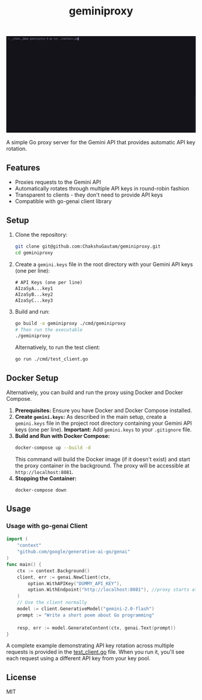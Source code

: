 <div align="center">
  <h1>geminiproxy</h1>
  <br/>
</div>

![Gemini API Proxy Demo](./geminiproxy.gif)

A simple Go proxy server for the Gemini API that provides automatic API key rotation.

## Features

- Proxies requests to the Gemini API
- Automatically rotates through multiple API keys in round-robin fashion
- Transparent to clients - they don't need to provide API keys
- Compatible with go-genai client library

## Setup

1. Clone the repository:

   ```bash
   git clone git@github.com:ChakshuGautam/geminiproxy.git
   cd geminiproxy
   ```

2. Create a `gemini.keys` file in the root directory with your Gemini API keys (one per line):

   ```
   # API Keys (one per line)
   AIzaSyA...key1
   AIzaSyB...key2
   AIzaSyC...key3
   ```

3. Build and run:
   ```bash
   go build -o geminiproxy ./cmd/geminiproxy
   # Then run the executable
   ./geminiproxy
   ```
   Alternatively, to run the test client:
   ```bash
   go run ./cmd/test_client.go
   ```

## Docker Setup

Alternatively, you can build and run the proxy using Docker and Docker Compose.

1.  **Prerequisites:** Ensure you have Docker and Docker Compose installed.
2.  **Create `gemini.keys`:** As described in the main setup, create a `gemini.keys` file in the project root directory containing your Gemini API keys (one per line). **Important:** Add `gemini.keys` to your `.gitignore` file.
3.  **Build and Run with Docker Compose:**
    ```bash
    docker-compose up --build -d
    ```
    This command will build the Docker image (if it doesn't exist) and start the proxy container in the background. The proxy will be accessible at `http://localhost:8081`.
4.  **Stopping the Container:**
    ```bash
    docker-compose down
    ```

## Usage

### Usage with go-genai Client

```go
import (
	"context"
	"github.com/google/generative-ai-go/genai"
)
func main() {
	ctx := context.Background()
	client, err := genai.NewClient(ctx,
		option.WithAPIKey("DUMMY_API_KEY"),
		option.WithEndpoint("http://localhost:8081"), //proxy starts at this port
	)
	// Use the client normally
	model := client.GenerativeModel("gemini-2.0-flash")
	prompt := "Write a short poem about Go programming"

	resp, err := model.GenerateContent(ctx, genai.Text(prompt))
}
```

A complete example demonstrating API key rotation across multiple requests is provided in the [test_client.go](./cmd/test_client.go) file. When you run it, you'll see each request using a different API key from your key pool.

## License

MIT
